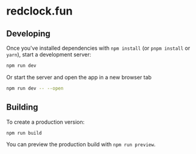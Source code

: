 # redclock.fun

## Developing

Once you've installed dependencies with `npm install` (or `pnpm install` or `yarn`), start a development server:

```bash
npm run dev
```
Or start the server and open the app in a new browser tab
```bash
npm run dev -- --open
```

## Building

To create a production version:

```bash
npm run build
```

You can preview the production build with `npm run preview`.
